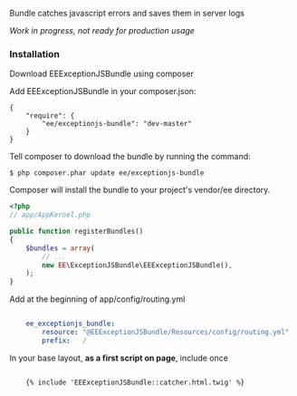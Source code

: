 Bundle catches javascript errors and saves them in server logs

*Work in progress, not ready for production usage*


### Installation

Download EEExceptionJSBundle using composer

Add EEExceptionJSBundle in your composer.json:

```
{
    "require": {
        "ee/exceptionjs-bundle": "dev-master"
    }
}
```

Tell composer to download the bundle by running the command:

```
$ php composer.phar update ee/exceptionjs-bundle
```

Composer will install the bundle to your project's vendor/ee directory.

``` php
<?php
// app/AppKernel.php

public function registerBundles()
{
    $bundles = array(
        // ...
        new EE\ExceptionJSBundle\EEExceptionJSBundle(),
    );
}

```

Add at the beginning of app/config/routing.yml

``` yml

    ee_exceptionjs_bundle:
        resource: "@EEExceptionJSBundle/Resources/config/routing.yml"
        prefix:   /

```


In your base layout, **as a first script on page**, include once

``` twig

    {% include 'EEExceptionJSBundle::catcher.html.twig' %}

```
